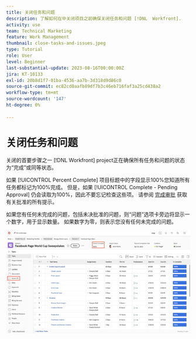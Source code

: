 ```yaml
---
title: 关闭任务和问题
description: 了解如何在中关闭项目之前确保关闭任务和问题 [!DNL  Workfront].
activity: use
team: Technical Marketing
feature: Work Management
thumbnail: close-tasks-and-issues.jpeg
type: Tutorial
role: User
level: Beginner
last-substantial-update: 2023-08-16T00:00:00Z
jira: KT-10133
exl-id: 20b8d1f7-01ba-4536-aa7b-3d318d9d86c0
source-git-commit: ec82cd0aafb89df7b3c46eb716faf3a25cd438a2
workflow-type: tm+mt
source-wordcount: '147'
ht-degree: 0%

---
```


# 关闭任务和问题

关闭的首要步骤之一 [!DNL Workfront] project正在确保所有任务和问题的状态为“完成”或同等状态。

如果 [!UICONTROL Percent Complete] 项目标题中的字段显示100%您知道所有任务都标记为100%完成。 但是，如果 [!UICONTROL Complete - Pending Approval] 仍会读取为100%，因此不要忘记检查这些项。 请参阅 [完成审批](https://experienceleague.adobe.com/docs/workfront-learn/tutorials-workfront/manage-work/close-a-project/complete-approvals.html) 获取有关批准的所有提示。

如果您有任何未完成的问题，包括未决批准的问题，则“问题”选项卡旁边将显示一个数字，用于显示数量。 如果数字为零，则表示您没有任何未完成的问题。

![项目显示 [!UICONTROL Percent Complete] 和未完成的问题](assets/close-tasks-and-issues.png)
